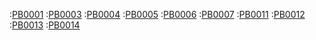 :[PB0001](procesy/PB0001.md)
:[PB0003](procesy/PB0003.md)
:[PB0004](procesy/PB0004.md)
:[PB0005](procesy/PB0005.md)
:[PB0006](procesy/PB0006.md)
:[PB0007](procesy/PB0007.md)
:[PB0011](procesy/PB0011.md)
:[PB0012](procesy/PB0012.md)
:[PB0013](procesy/PB0013.md)
:[PB0014](procesy/PB0014.md)